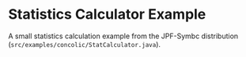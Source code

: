Statistics Calculator Example
=============================
 
A small statistics calculation example from the JPF-Symbc distribution
(`src/examples/concolic/StatCalculator.java`).
